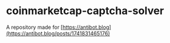 # coinmarketcap-captcha-solver
A repository made for [https://antibot.blog](https://antibot.blog/posts/1741831465176)
